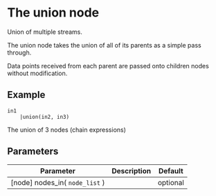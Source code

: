 The union node
=====================

Union of multiple streams.

The union node takes the union of all of its parents as a simple pass through.

Data points received from each parent are passed onto children nodes without modification.

Example
-------
    
    in1
        |union(in2, in3) 
 

The union of 3 nodes (chain expressions)

Parameters
----------

Parameter     | Description | Default 
--------------|-------------|---------
[node] nodes_in( `node_list` )|   | optional
 